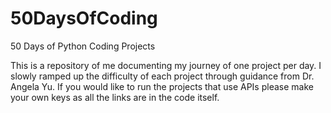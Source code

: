 # 50DaysOfCoding
50 Days of Python Coding Projects

This is a repository of me documenting my journey of one project per day.
I slowly ramped up the difficulty of each project through guidance from Dr. Angela Yu.
If you would like to run the projects that use APIs please make your own keys as all the links are in the code itself.
